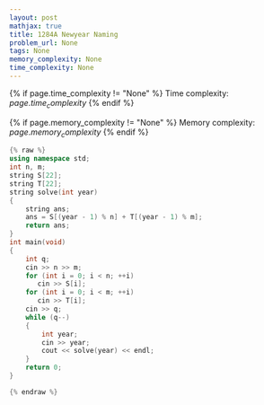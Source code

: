 ```yaml
---
layout: post
mathjax: true
title: 1284A Newyear Naming
problem_url: None
tags: None
memory_complexity: None
time_complexity: None
---
```




{% if page.time_complexity != "None" %}
Time complexity: ${{ page.time_complexity }}$
{% endif %}

{% if page.memory_complexity != "None" %}
Memory complexity: ${{ page.memory_complexity }}$
{% endif %}

```cpp
{% raw %}
using namespace std;
int n, m;
string S[22];
string T[22];
string solve(int year)
{
    string ans;
    ans = S[(year - 1) % n] + T[(year - 1) % m];
    return ans;
}
int main(void)
{
    int q;
    cin >> n >> m;
    for (int i = 0; i < n; ++i)
       cin >> S[i];
    for (int i = 0; i < m; ++i)
       cin >> T[i];
    cin >> q;
    while (q--)
    {
        int year;
        cin >> year;
        cout << solve(year) << endl;
    }
    return 0;
}

{% endraw %}
```